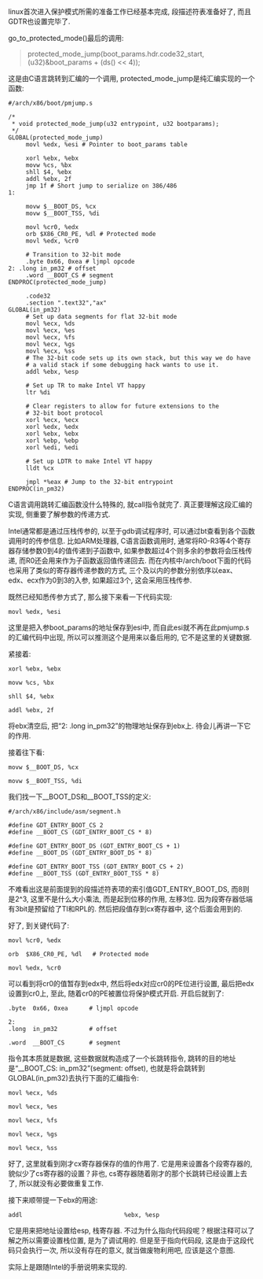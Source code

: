 linux首次进入保护模式所需的准备工作已经基本完成, 段描述符表准备好了, 而且GDTR也设置完毕了. 

go\_to\_protected\_mode()最后的调用: 

> protected_mode_jump(boot_params.hdr.code32_start, (u32)&boot_params + (ds() << 4));

这是由C语言跳转到汇编的一个调用, protected\_mode\_jump是纯汇编实现的一个函数: 

```
#/arch/x86/boot/pmjump.s

/*
 * void protected_mode_jump(u32 entrypoint, u32 bootparams);
 */
GLOBAL(protected_mode_jump)
     movl %edx, %esi # Pointer to boot_params table
 
     xorl %ebx, %ebx
     movw %cs, %bx
     shll $4, %ebx
     addl %ebx, 2f
     jmp 1f # Short jump to serialize on 386/486
1:
 
     movw $__BOOT_DS, %cx
     movw $__BOOT_TSS, %di
 
     movl %cr0, %edx
     orb $X86_CR0_PE, %dl # Protected mode
     movl %edx, %cr0
 
     # Transition to 32-bit mode
     .byte 0x66, 0xea # ljmpl opcode
2: .long in_pm32 # offset
     .word __BOOT_CS # segment
ENDPROC(protected_mode_jump)
 
     .code32
     .section ".text32","ax"
GLOBAL(in_pm32)
     # Set up data segments for flat 32-bit mode
     movl %ecx, %ds
     movl %ecx, %es
     movl %ecx, %fs
     movl %ecx, %gs
     movl %ecx, %ss
     # The 32-bit code sets up its own stack, but this way we do have
     # a valid stack if some debugging hack wants to use it.
     addl %ebx, %esp
 
     # Set up TR to make Intel VT happy
     ltr %di
 
     # Clear registers to allow for future extensions to the
     # 32-bit boot protocol
     xorl %ecx, %ecx
     xorl %edx, %edx
     xorl %ebx, %ebx
     xorl %ebp, %ebp
     xorl %edi, %edi
 
     # Set up LDTR to make Intel VT happy
     lldt %cx
 
     jmpl *%eax # Jump to the 32-bit entrypoint
ENDPROC(in_pm32)
```

C语言调用跳转汇编函数没什么特殊的, 就call指令就完了. 真正要理解这段汇编的实现, 侧重要了解参数的传递方式. 

Intel通常都是通过压栈传参的, 以至于gdb调试程序时, 可以通过bt查看到各个函数调用时的传参信息. 比如ARM处理器, C语言函数调用时, 通常将R0-R3等4个寄存器存储参数0到4的值传递到子函数中, 如果参数超过4个则多余的参数将会压栈传递, 而R0还会用来作为子函数返回值传递回去. 而在内核中/arch/boot下面的代码也采用了类似的寄存器传递参数的方式, 三个及以内的参数分别依序以eax、edx、ecx作为0到3的入参, 如果超过3个, 这会采用压栈传参. 

既然已经知悉传参方式了, 那么接下来看一下代码实现: 

```
movl %edx, %esi
```

这里是把入参boot_params的地址保存到esi中, 而自此esi就不再在此pmjump.s的汇编代码中出现, 所以可以推测这个是用来以备后用的, 它不是这里的关键数据. 

紧接着: 

```
xorl %ebx, %ebx

movw %cs, %bx

shll $4, %ebx

addl %ebx, 2f
```
将ebx清空后, 把“2: .long  in_pm32”的物理地址保存到ebx上. 待会儿再讲一下它的作用. 

接着往下看: 

```
movw $__BOOT_DS, %cx

movw $__BOOT_TSS, %di
```

我们找一下\_\_BOOT\_DS和\_\_BOOT\_TSS的定义: 

```
#/arch/x86/include/asm/segment.h

#define GDT_ENTRY_BOOT_CS 2
#define __BOOT_CS (GDT_ENTRY_BOOT_CS * 8)
 
#define GDT_ENTRY_BOOT_DS (GDT_ENTRY_BOOT_CS + 1)
#define __BOOT_DS (GDT_ENTRY_BOOT_DS * 8)
 
#define GDT_ENTRY_BOOT_TSS (GDT_ENTRY_BOOT_CS + 2)
#define __BOOT_TSS (GDT_ENTRY_BOOT_TSS * 8)
```

不难看出这是前面提到的段描述符表项的索引值GDT\_ENTRY\_BOOT\_DS, 而8则是2\^3, 这里不是什么大小乘法, 而是起到位移的作用, 左移3位. 因为段寄存器低端有3bit是预留给了TI和RPL的. 然后把段值存到cx寄存器中, 这个后面会用到的. 

好了, 到关键代码了: 

```
movl %cr0, %edx

orb  $X86_CR0_PE, %dl   # Protected mode

movl %edx, %cr0
```

可以看到将cr0的值暂存到edx中, 然后将edx对应cr0的PE位进行设置, 最后把edx设置到cr0上, 至此, 随着cr0的PE被置位将保护模式开启. 开启后就到了: 

```
.byte  0x66, 0xea      # ljmpl opcode

2:  
.long  in_pm32         # offset

.word  __BOOT_CS       # segment
```

指令其本质就是数据, 这些数据就构造成了一个长跳转指令, 跳转的目的地址是“\_\_BOOT_CS: in\_pm32”(segment: offset), 也就是将会跳转到GLOBAL(in\_pm32)去执行下面的汇编指令:

```
movl %ecx, %ds

movl %ecx, %es

movl %ecx, %fs

movl %ecx, %gs

movl %ecx, %ss
```

好了, 这里就看到刚才cx寄存器保存的值的作用了. 它是用来设置各个段寄存器的, 貌似少了cs寄存器的设置？非也, cs寄存器随着刚才的那个长跳转已经设置上去了, 所以就没有必要做重复工作. 

接下来顺带提一下ebx的用途: 

```
addl                             %ebx, %esp
```
它是用来把地址设置给esp, 栈寄存器. 不过为什么指向代码段呢？根据注释可以了解之所以需要设置栈位置, 是为了调试用的. 但是至于指向代码段, 这是由于这段代码只会执行一次, 所以没有存在的意义, 就当做废物利用吧, 应该是这个意图. 

实际上是跟随Intel的手册说明来实现的. 